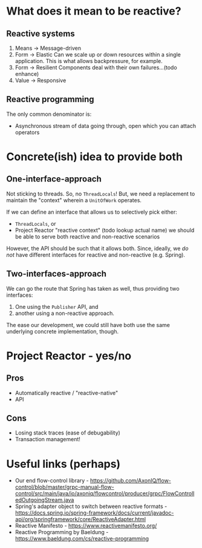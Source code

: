 # What does it mean to be reactive?

## Reactive systems
1. Means -> Message-driven
2. Form  -> Elastic
   Can we scale up or down resources within a single application.
   This is what allows backpressure, for example.
3. Form  -> Resilient
   Components deal with their own failures...(todo enhance)
4. Value -> Responsive

## Reactive programming
The only common denominator is:
- Asynchronous stream of data going through, open which you can attach operators

# Concrete(ish) idea to provide both

## One-interface-approach

Not sticking to threads. So, no `ThreadLocals`!
But, we need a replacement to maintain the "context" wherein a `UnitOfWork` operates.

If we can define an interface that allows us to selectively pick either:
- `ThreadLocals`, or
- Project Reactor "reactive context" (todo lookup actual name)
  we should be able to serve both reactive and non-reactive scenarios

However, the API should be such that it allows both.
Since, ideally, we *do not* have different interfaces for reactive and non-reactive (e.g. Spring).

## Two-interfaces-approach

We can go the route that Spring has taken as well, thus providing two interfaces:

1. One using the `Publisher` API, and
2. another using a non-reactive approach.

The ease our development, we could still have both use the same underlying concrete implementation, though.

# Project Reactor - yes/no

## Pros

- Automatically reactive / "reactive-native"
- API

## Cons

- Losing stack traces (ease of debugability)
- Transaction management!

# Useful links (perhaps)

- Our end flow-control library - https://github.com/AxonIQ/flow-control/blob/master/grpc-manual-flow-control/src/main/java/io/axoniq/flowcontrol/producer/grpc/FlowControlledOutgoingStream.java
- Spring's adapter object to switch between reactive formats - https://docs.spring.io/spring-framework/docs/current/javadoc-api/org/springframework/core/ReactiveAdapter.html
- Reactive Manifesto - https://www.reactivemanifesto.org/
- Reactive Programming by Baeldung - https://www.baeldung.com/cs/reactive-programming
